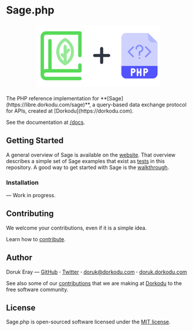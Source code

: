 # Sage.php

<p align="center">
  <img src="resources/sage-php.svg" style="width: 67%; margin: 5px auto;">
</p>
The PHP reference implementation for **[Sage](https://libre.dorkodu.com/sage)**, a query-based data exchange protocol for APIs, created at [Dorkodu](https://dorkodu.com).

See the documentation at [/docs](./docs).

## Getting Started

A general overview of Sage is available on the [website](https://libre.dorkodu.com/sage). That overview describes a simple set of Sage examples that exist as [tests](src/tests) in this repository. A good way to get started with Sage is the [walkthrough](https://libre.dorkodu.com/sage/walkthrough).

### Installation

— Work in progress.

## Contributing

We welcome your contributions, even if it is a simple idea.

Learn how to [contribute](./.github/CONTRIBUTING.md).

## Author

Doruk Eray — [GitHub](https://github.com/dorukeray) **·** [Twitter](https://twitter.com/doruk4ever) **·** [doruk@dorkodu.com](mailto:doruk@dorkodu.com) **·** [doruk.dorkodu.com](https://doruk.dorkodu.com)

See also some of our [contributions](https://libre.dorkodu.com) that we are making at [Dorkodu](dorkodu.com) to the free software community.

## License

Sage.php is open-sourced software licensed under the [MIT license](LICENSE).

